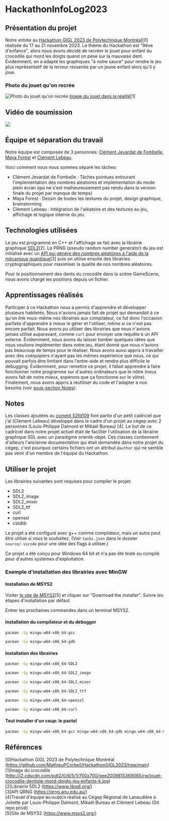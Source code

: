 # HackathonInfoLog2023
## Présentation du projet
Notre entrée au [Hackathon GIGL 2023 de Polytechnique Montréal](https://github.com/MathieuPCorbeil/HackathonGIGL2023/tree/main)[0] réalisée du 17 au 21 novembre 2023. Le thème du Hackathon est "Rêve d'enfance", alors nous avons décidé de recréer le jouet pour enfant du crocodile qui mord les doigts quand on pèse sur la mauvaise dent. Évidemment, on a adapté les graphiques "à notre sauce" pour rendre le jeu plus représentatif de la terreur ressentie par un jeune enfant alors qu'il y joue.

### Photo du jouet qu'on recrée
![Photo du jouet qu'on recrée](http://i2.cdscdn.com/pdt2/0/6/5/1/700x700/gee2009815369065/rw/jouet-crocodile-dentiste-mord-doigts-jeu-enfants-k.jpg "Le jouet qu'on veut recréer")
[Image du jouet dans la réalité](http://i2.cdscdn.com/pdt2/0/6/5/1/700x700/gee2009815369065/rw/jouet-crocodile-dentiste-mord-doigts-jeu-enfants-k.jpg)[1]

## Vidéo de soumission

[![](https://markdown-videos-api.jorgenkh.no/youtube/vHnjGB0NIIk)](https://youtu.be/vHnjGB0NIIk)

## Équipe et séparation du travail
Notre équipe est composée de 3 personnes: [Clément Jevardat de Fombelle](https://github.com/clemdef), [Maya Forest](https://github.com/bacondelicorne) et [Clément Lebeau](https://github.com/clemlebeau).

Voici comment nous nous sommes séparé les tâches:
- Clément Jevardat de Fombelle : Tâches pointues entourant l'implémentation des nombres aléatoires et implémentation du mode plein écran (qui ne s'est malheureusement pas rendu dans la version finale du projet par manque de temps)
- Maya Forest : Dessin de toutes les textures du projet, design graphique, brainstorming
- Clément Lebeau : Intégration de l'aléatoire et des textures au jeu, affichage et logique interne du jeu.

## Technologies utilisées
Le jeu est programmé en C++ et l'affichage se fait avec la librairie graphique [SDL2](https://www.libsdl.org/)[2]. Le PRNG (pseudo random number generator) du jeu est initialisé avec un [API qui génère des nombres aléatoires à l'aide de la mécanique quantique](https://qrng.anu.edu.au/)[3] puis on utilise ensuite des librairies cryptographiques pour maximiser la qualité de nos nombres aléatoires.

Pour le positionnement des dents du crocodile dans la scène GameScene, nous avons chargé les positions depuis un fichier.

## Apprentissages réalisés
Participer à ce Hackathon nous a permis d'apprendre et développer plusieurs habiletés. Nous n'avions jamais fait de projet qui demandait à ce qu'on *link* nous-même nos librairies aux compilateur, ce fut donc l'occasion parfaite d'apprendre à mieux le gérer et l'utiliser, même si ce n'est pas encore parfait. Nous avons pu utiliser des librairies que nous n'avions jamais utilisé auparavant, comme `curl` pour envoyer une requête à un API externe. Évidemment, nous avons du laisser tomber quelques idées que nous voulions implémenter dans notre jeu, étant donné que nous n'avions pas beaucoup de temps pour le réaliser. Nous avons aussi appris à travailler avec des coéquipiers n'ayant pas les mêmes expérience que nous, ce qui pouvait parfois être limitant dans l'entre-aide et rendre plus difficile le debugging. Évidemment, pour remettre ce projet, il fallait apprendre à faire fonctionner notre programme sur d'autres ordinateurs que le nôtre (nous avons fait de notre mieux, espérons que ça fonctionne sur le vôtre). Finalement, nous avons appris à réutiliser du code et l'adapter à nos besoins (voir [sous-section Notes](#notes)).

## Notes 
Les classes ajoutées au [commit 52fd109](https://github.com/clemlebeau/HackathonInfoLog2023/commit/52fd109c2d51bb1aad5395281e43e4db0d0ebb52) font partie d'un petit cadriciel que j'ai (Clément Lebeau) développé dans le cadre d'un projet au cégep avec 2 personnes (Louis-Philippe Dalmont et Mikaël Bureau) [4]. Le but de ce cadriciel dans notre projet actuel était de faciliter l'utilisation de la librairie graphique SDL avec un paradigme orienté-objet. Ces classes contiennent d'ailleurs l'ancienne documentation qui était demandée dans notre projet du cégep, c'est pourquoi certains fichiers ont un attribut `@author` qui ne semble pas venir d'un membre de l'équipe du Hackathon. 

## Utiliser le projet
Les librairies suivantes sont requises pour compiler le projet: 
- SDL2
- SDL2_image
- SDL2_mixer
- SDL2_ttf
- curl
- openssl 
- cstdlib

Le projet a été configuré avec g++ comme compilateur, mais un autre peut être utilisé si vous le souhaitez. (Voir `tasks.json` dans le dossier `source/.vscode` pour une idée des flags à utiliser.) 

Ce projet a été conçu pour Windows 64 bit et n'a pas été testé ou compilé pour d'autres systèmes d'exploitation.

### Exemple d'installation des librairies avec MinGW

#### Installation de MSYS2
Visiter [le site de MSYS2](https://www.msys2.org/)[5] et cliquer sur "Download the installer".
Suivre les étapes d'installation par défaut.

Entrer les prochaines commandes dans un terminal MSYS2.

#### Installation du compilateur et du debugger
```bash
pacman -Sy mingw-w64-x86_64-gcc
```
```bash
pacman -Sy mingw-w64-x86_64-gdb
```

#### Installation des librairies
```bash
pacman -Sy mingw-w64-x86_64-SDL2
```
```bash
pacman -Sy mingw-w64-x86_64-SDL2_image
```
```bash
pacman -Sy mingw-w64-x86_64-SDL2_mixer
```
```bash
pacman -Sy mingw-w64-x86_64-SDL2_ttf
```
```bash
pacman -Sy mingw-w64-x86_64-openssl
```
```bash
pacman -Sy mingw-w64-x86_64-curl
```

#### Tout installer d'un coup: le pactol
```bash
pacman -Sy mingw-w64-x86_64-gcc mingw-w64-x86_64-gdb mingw-w64-x86_64-SDL2 mingw-w64-x86_64-SDL2_image mingw-w64-x86_64-SDL2_mixer mingw-w64-x86_64-SDL2_ttf mingw-w64-x86_64-openssl mingw-w64-x86_64-curl
```

## Références
[0]Hackathon GIGL 2023 de Polytechnique Montréal (https://github.com/MathieuPCorbeil/HackathonGIGL2023/tree/main)<br>
[1]Image du crocodile (http://i2.cdscdn.com/pdt2/0/6/5/1/700x700/gee2009815369065/rw/jouet-crocodile-dentiste-mord-doigts-jeu-enfants-k.jpg)<br>
[2]Librairie SDL2 (https://www.libsdl.org/)<br>
[3]API QRNG (https://qrng.anu.edu.au/)<br>
[4]Travail d'équipe `WormsQQCH` réalisé au Cégep Régional de Lanaudière à Joliette par Louis-Philippe Dalmont, Mikaël Bureau et Clément Lebeau (Git repo privé)<br>
[5]Site de MSYS2 (https://www.msys2.org/)<br>
